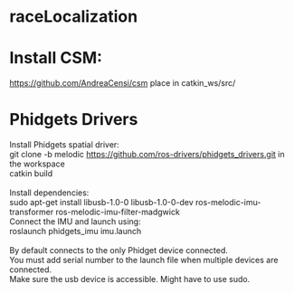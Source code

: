 # raceLocalization
# Install CSM:
https://github.com/AndreaCensi/csm
place in catkin_ws/src/

# Phidgets Drivers
Install Phidgets spatial driver:\
git clone -b melodic https://github.com/ros-drivers/phidgets_drivers.git in the workspace \
catkin build \
\
Install dependencies:\
sudo apt-get install libusb-1.0-0 libusb-1.0-0-dev ros-melodic-imu-transformer ros-melodic-imu-filter-madgwick
\
Connect the IMU and launch using:\
roslaunch phidgets_imu imu.launch\
\
By default connects to the only Phidget device connected.\
You must add serial number to the launch file when multiple devices are connected.\
Make sure the usb device is accessible. Might have to use sudo.
